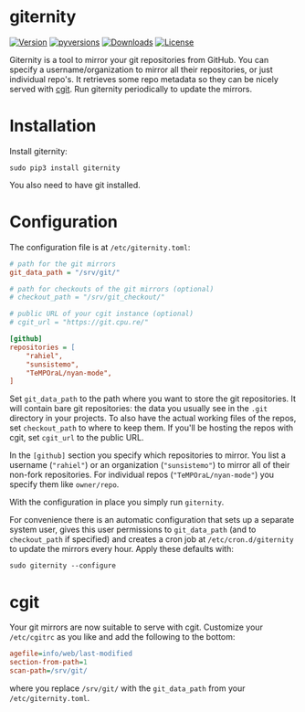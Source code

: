 # giternity

[![Version](https://img.shields.io/pypi/v/giternity.svg)](https://pypi.python.org/pypi/giternity)
[![pyversions](https://img.shields.io/pypi/pyversions/giternity.svg)](https://pypi.python.org/pypi/giternity)
[![Downloads](https://www.cpu.re/static/giternity/downloads.svg)](https://www.cpu.re/static/giternity/downloads-by-python-version.txt)
[![License](https://img.shields.io/badge/License-GPLv3+-blue.svg)](https://github.com/rahiel/giternity/blob/master/LICENSE.txt)

Giternity is a tool to mirror your git repositories from GitHub. You can specify
a username/organization to mirror all their repositories, or just individual
repo's. It retrieves some repo metadata so they can be nicely served with
[cgit][]. Run giternity periodically to update the mirrors.

[cgit]: https://git.zx2c4.com/cgit/about/

# Installation

Install giternity:

``` shell
sudo pip3 install giternity
```

You also need to have git installed.

# Configuration

The configuration file is at `/etc/giternity.toml`:
<!-- TODO: ini should be toml when pygments has toml support -->
``` ini
# path for the git mirrors
git_data_path = "/srv/git/"

# path for checkouts of the git mirrors (optional)
# checkout_path = "/srv/git_checkout/"

# public URL of your cgit instance (optional)
# cgit_url = "https://git.cpu.re/"

[github]
repositories = [
    "rahiel",
    "sunsistemo",
    "TeMPOraL/nyan-mode",
]
```

Set `git_data_path` to the path where you want to store the git repositories. It
will contain bare git repositories: the data you usually see in the `.git`
directory in your projects. To also have the actual working files of the repos,
set `checkout_path` to where to keep them. If you'll be hosting the repos with
cgit, set `cgit_url` to the public URL.

In the `[github]` section you specify which repositories to mirror. You list a
username (`"rahiel"`) or an organization (`"sunsistemo"`) to mirror all of their
non-fork repositories. For individual repos (`"TeMPOraL/nyan-mode"`) you specify
them like `owner/repo`.

With the configuration in place you simply run `giternity`.

For convenience there is an automatic configuration that sets up a separate
system user, gives this user permissions to `git_data_path` (and to
`checkout_path` if specified) and creates a cron job at `/etc/cron.d/giternity`
to update the mirrors every hour. Apply these defaults with:

``` shell
sudo giternity --configure
```

# cgit

Your git mirrors are now suitable to serve with cgit. Customize your
`/etc/cgitrc` as you like and add the following to the bottom:

``` ini
agefile=info/web/last-modified
section-from-path=1
scan-path=/srv/git/
```

where you replace `/srv/git/` with the `git_data_path` from your
`/etc/giternity.toml`.
